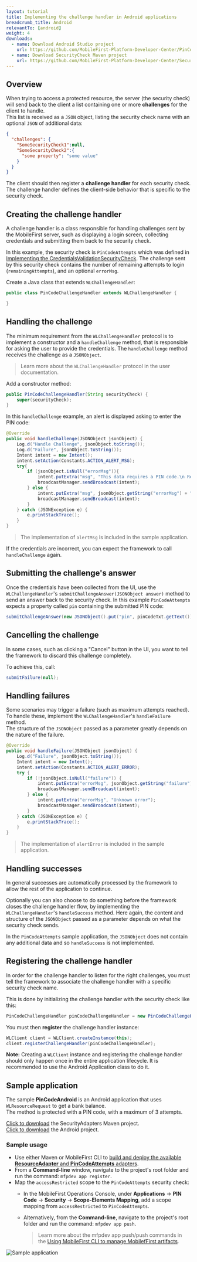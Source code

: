 ```yaml
---
layout: tutorial
title: Implementing the challenge handler in Android applications
breadcrumb_title: Android
relevantTo: [android]
weight: 4
downloads:
  - name: Download Android Studio project
    url: https://github.com/MobileFirst-Platform-Developer-Center/PinCodeAndroid/tree/release80
  - name: Download SecurityCheck Maven project
    url: https://github.com/MobileFirst-Platform-Developer-Center/SecurityCheckAdapters/tree/release80
---
```

## Overview
When trying to access a protected resource, the server (the security check) will send back to the client a list containing one or more **challenges** for the client to handle.  
This list is received as a `JSON` object, listing the security check name with an optional `JSON` of additional data:

```json
{
  "challenges": {
    "SomeSecurityCheck1":null,
    "SomeSecurityCheck2":{
      "some property": "some value"
    }
  }
}
```

The client should then register a **challenge handler** for each security check.  
The challenge handler defines the client-side behavior that is specific to the security check.

## Creating the challenge handler
A challenge handler is a class responsible for handling challenges sent by the MobileFirst server, such as displaying a login screen, collecting credentials and submitting them back to the security check.

In this example, the security check is `PinCodeAttempts` which was defined in [Implementing the CredentialsValidationSecurityCheck](../security-check). The challenge sent by this security check contains the number of remaining attempts to login (`remainingAttempts`), and an optional `errorMsg`.

Create a Java class that extends `WLChallengeHandler`:

```java
public class PinCodeChallengeHandler extends WLChallengeHandler {

}
```

## Handling the challenge
The minimum requirement from the `WLChallengeHandler` protocol is to implement a constructor and a `handleChallenge` method, that is responsible for asking the user to provide the credentials. The `handleChallenge` method receives the challenge as a `JSONObject`.

> Learn more about the `WLChallengeHandler` protocol in the user documentation.

Add a constructor method:

```java
public PinCodeChallengeHandler(String securityCheck) {
    super(securityCheck);
}
```

In this `handleChallenge` example, an alert is displayed asking to enter the PIN code:

```java
@Override
public void handleChallenge(JSONObject jsonObject) {
    Log.d("Handle Challenge", jsonObject.toString());
    Log.d("Failure", jsonObject.toString());
    Intent intent = new Intent();
    intent.setAction(Constants.ACTION_ALERT_MSG);
    try{
        if (jsonObject.isNull("errorMsg")){
            intent.putExtra("msg", "This data requires a PIN code.\n Remaining attempts: " + jsonObject.getString("remainingAttempts"));
            broadcastManager.sendBroadcast(intent);
        } else {
            intent.putExtra("msg", jsonObject.getString("errorMsg") + "\nRemaining attempts: " + jsonObject.getString("remainingAttempts"));
            broadcastManager.sendBroadcast(intent);
        }
    } catch (JSONException e) {
        e.printStackTrace();
    }
}

```

> The implementation of `alertMsg` is included in the sample application.

If the credentials are incorrect, you can expect the framework to call `handleChallenge` again.

## Submitting the challenge's answer
Once the credentials have been collected from the UI, use the `WLChallengeHandler`'s `submitChallengeAnswer(JSONObject answer)` method to send an answer back to the security check. In this example `PinCodeAttempts` expects a property called `pin` containing the submitted PIN code:

```java
submitChallengeAnswer(new JSONObject().put("pin", pinCodeTxt.getText()));
```

## Cancelling the challenge
In some cases, such as clicking a "Cancel" button in the UI, you want to tell the framework to discard this challenge completely.

To achieve this, call:

```java
submitFailure(null);
```

## Handling failures
Some scenarios may trigger a failure (such as maximum attempts reached). To handle these, implement the `WLChallengeHandler`'s `handleFailure` method.  
The structure of the `JSONObject` passed as a parameter greatly depends on the nature of the failure.

```java
@Override
public void handleFailure(JSONObject jsonObject) {
    Log.d("Failure", jsonObject.toString());
    Intent intent = new Intent();
    intent.setAction(Constants.ACTION_ALERT_ERROR);
    try {
        if (!jsonObject.isNull("failure")) {
            intent.putExtra("errorMsg", jsonObject.getString("failure"));
            broadcastManager.sendBroadcast(intent);
        } else {
            intent.putExtra("errorMsg", "Unknown error");
            broadcastManager.sendBroadcast(intent);
        }
    } catch (JSONException e) {
        e.printStackTrace();
    }
}
```

> The implementation of `alertError` is included in the sample application.

## Handling successes
In general successes are automatically processed by the framework to allow the rest of the application to continue.

Optionally you can also choose to do something before the framework closes the challenge handler flow, by implementing the `WLChallengeHandler`'s `handleSuccess` method. Here again, the content and structure of the `JSONObject` passed as a parameter depends on what the security check sends.

In the `PinCodeAttempts` sample application, the `JSONObject` does not contain any additional data and so `handleSuccess` is not implemented.

## Registering the challenge handler

In order for the challenge handler to listen for the right challenges, you must tell the framework to associate the challenge handler with a specific security check name.

This is done by initializing the challenge handler with the security check like this:

```java
PinCodeChallengeHandler pinCodeChallengeHandler = new PinCodeChallengeHandler("PinCodeAttempts", this);
```

You must then **register** the challenge handler instance:

```java
WLClient client = WLClient.createInstance(this);
client.registerChallengeHandler(pinCodeChallengeHandler);
```

**Note:** Creating a `WLClient` instance and registering the challenge handler should only happen once in the entire application lifecycle. It is recommended to use the Android Application class to do it.

## Sample application
The sample **PinCodeAndroid** is an Android application that uses `WLResourceRequest` to get a bank balance.  
The method is protected with a PIN code, with a maximum of 3 attempts.

[Click to download](https://github.com/MobileFirst-Platform-Developer-Center/SecurityCheckAdapters/tree/release80) the SecurityAdapters Maven project.  
[Click to download](https://github.com/MobileFirst-Platform-Developer-Center/PinCodeAndroid/tree/release80) the Android project.

### Sample usage

* Use either Maven or MobileFirst CLI to [build and deploy the available **ResourceAdapter** and **PinCodeAttempts** adapters](../../../adapters/creating-adapters/).
* From a **Command-line** window, navigate to the project's root folder and run the command: `mfpdev app register`.
* Map the `accessRestricted` scope to the `PinCodeAttempts` security check:
    * In the MobileFirst Operations Console, under **Applications** → **PIN Code** → **Security** → **Scope-Elements Mapping**, add a scope mapping from `accessRestricted` to `PinCodeAttempts`.
    * Alternatively, from the **Command-line**, navigate to the project's root folder and run the command: `mfpdev app push`.  

        > Learn more about the mfpdev app push/push commands in the [Using MobileFirst CLI to manage MobilefFirst artifacts](../../../using-the-mfpf-sdk/using-mobilefirst-cli-to-manage-mobilefirst-artifacts).

![Sample application](sample-application-android.png)
